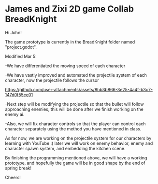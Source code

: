 # James and Zixi 2D game Collab BreadKnight
 
Hi John!

The game prototype is currently in the BreadKnight folder named "project.godot".

Modified Mar 5:

-We have differentiated the moving speed of each character

-We have vastly improved and automated the projectile system of each character, now the projectile follows the cursor

https://github.com/user-attachments/assets/8bb3b866-3e25-4a4f-b3c7-147d0f55ce01

-Next step will be modifying the projectile so that the bullet will follow approaching enemies, this will be done after we finish working on the enemy ai.

-Also, we will fix character controls so that the player can control each character separately using the method you have mentioned in class. 

As for now, we are working on the projectile system for our characters by learning with YouTube :) later we will work on enemy behavior, enemy and character spawn system, and embedding the kitchen scene.

By finishing the programming mentioned above, we will have a working prototype, and hopefully the game will be in good shape by the end of spring break!

Cheers!
